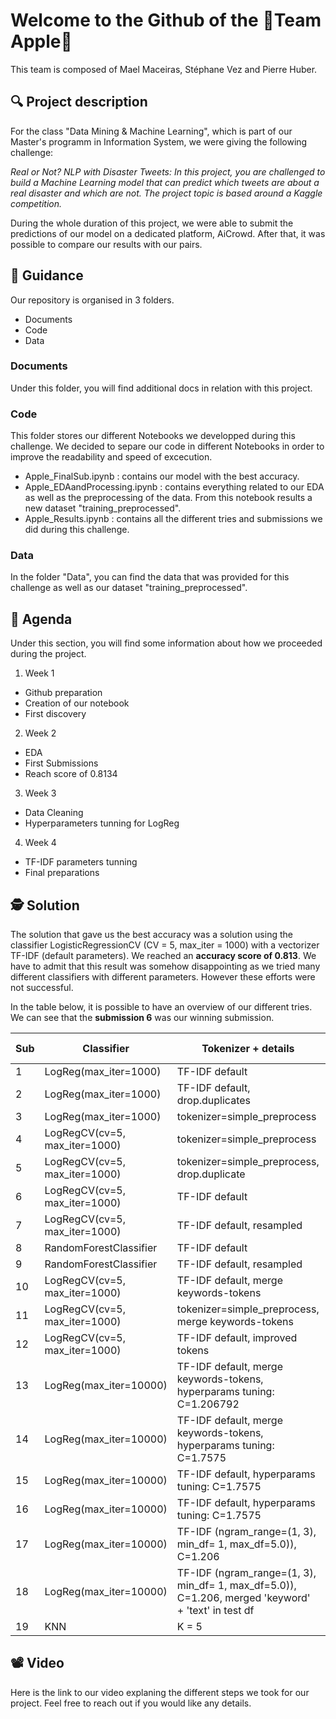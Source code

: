 
# Welcome to the Github of the **🍏Team Apple🍏**
This team is composed of Mael Maceiras, Stéphane Vez and Pierre Huber.

## 🔍 Project description
For the class "Data Mining & Machine Learning", which is part of our Master's programm in Information System, we were giving the following challenge:

*Real or Not? NLP with Disaster Tweets: In this project, you are challenged to build a Machine Learning model that can predict which tweets are about a real disaster and which are not. The project topic is based around a Kaggle competition.*

During the whole duration of this project, we were able to submit the predictions of our model on a dedicated platform, AiCrowd. After that, it was possible to  compare our results with our pairs.

## 🦮 Guidance

Our repository is organised in 3 folders.
* Documents
* Code
* Data

### Documents
Under this folder, you will find additional docs in relation with this project.

### Code
This folder stores our different Notebooks we developped during this challenge. We decided to separe our code in different Notebooks in order to improve the readability and speed of excecution.
* Apple_FinalSub.ipynb : contains our model with the best accuracy.
* Apple_EDAandProcessing.ipynb : contains everything related to our EDA as well as the preprocessing of the data. From this notebook results a new dataset "training_preprocessed".
* Apple_Results.ipynb : contains all the different tries and submissions we did during this challenge.

### Data
In the folder "Data", you can find the data that was provided for this challenge as well as our dataset "training_preprocessed".

## 📅 Agenda

Under this section, you will find some information about how we proceeded during the project.

1. Week 1
* Github preparation
* Creation of our notebook
* First discovery
2. Week 2
* EDA
* First Submissions
* Reach score of 0.8134
3. Week 3
* Data Cleaning
* Hyperparameters tunning for LogReg
4. Week 4
* TF-IDF parameters tunning
* Final preparations

## 🕵️ Solution

The solution that gave us the best accuracy was a solution using the classifier LogisticRegressionCV (CV = 5, max_iter = 1000) with a vectorizer TF-IDF (default parameters). 
We reached an **accuracy score of 0.813**. We have to admit that this result was somehow disappointing as we tried many different classifiers with different parameters. However these efforts were not successful.

In the table below, it is possible to have an overview of our different tries. We can see that the **submission 6** was our winning submission.

Sub | Classifier | Tokenizer + details | test2 accuracy | score
--- | --- | --- | --- | ---
1 | LogReg(max_iter=1000) | TF-IDF default | 0.806 | 0.806
2 | LogReg(max_iter=1000) | TF-IDF default, drop.duplicates | 0.799 | 0.7819
3 | LogReg(max_iter=1000) | tokenizer=simple_preprocess | 0.793 | 0.7819
4 | LogRegCV(cv=5, max_iter=1000) | tokenizer=simple_preprocess | ? | 0.7224
5 | LogRegCV(cv=5, max_iter=1000) | tokenizer=simple_preprocess, drop.duplicate | ? | 0.7863
6 | LogRegCV(cv=5, max_iter=1000) | TF-IDF default | x | 0.813
7 | LogRegCV(cv=5, max_iter=1000) | TF-IDF default, resampled | ? | 0.800
8 | RandomForestClassifier | TF-IDF default | 0.775 | 0.799
9 | RandomForestClassifier | TF-IDF default, resampled | ? | 0.800
10 | LogRegCV(cv=5, max_iter=1000) | TF-IDF default, merge keywords-tokens | 0.799 | 0.809
11 | LogRegCV(cv=5, max_iter=1000) | tokenizer=simple_preprocess, merge keywords-tokens | 0.806 | 0.808
12 | LogRegCV(cv=5, max_iter=1000) | TF-IDF default, improved tokens | x | 0.813
13 | LogReg(max_iter=10000) | TF-IDF default, merge keywords-tokens, hyperparams tuning: C=1.206792| x | 0.801
14 | LogReg(max_iter=10000)| TF-IDF default, merge keywords-tokens, hyperparams tuning: C=1.7575 | x | 0.8091
15 | LogReg(max_iter=10000)| TF-IDF default, hyperparams tuning: C=1.7575 | x | 0.8126
16 | LogReg(max_iter=10000)| TF-IDF default, hyperparams tuning: C=1.7575 | ? | 0.8126
17 | LogReg(max_iter=10000)| TF-IDF (ngram_range=(1, 3), min_df= 1, max_df=5.0)), C=1.206 | 0.807 | 0.8091
18 | LogReg(max_iter=10000)| TF-IDF (ngram_range=(1, 3), min_df= 1, max_df=5.0)), C=1.206, merged 'keyword' + 'text' in test df |  | 0.8038
19 | KNN | K = 5 |  | 0.8038

## 📽️ Video

Here is the link to our video explaning the different steps we took for our project. Feel free to reach out if you would like any details.


 

